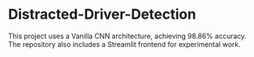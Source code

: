 # Distracted-Driver-Detection
This project uses a Vanilla CNN architecture, achieving 98.86% accuracy. The repository also includes a Streamlit frontend for experimental work.
